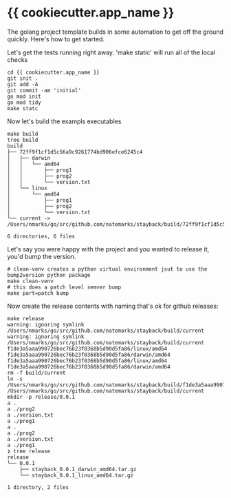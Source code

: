 # {{ cookiecutter.app_name }}
The golang project template builds in some automation to get off the ground quickly. Here's how to get started.


Let's get the tests running right away. 'make static' will run all of the local checks
```shell
cd {{ cookiecutter.app_name }}
git init .
git add -A
git commit -am 'initial'
go mod init
go mod tidy
make statc
```

Now let's build the exampls executables
```shell
make build
tree build
build
├── 72ff9f1cf1d5c56a9c9261774bd906efce6245c4
│   ├── darwin
│   │   └── amd64
│   │       ├── prog1
│   │       ├── prog2
│   │       └── version.txt
│   └── linux
│       └── amd64
│           ├── prog1
│           ├── prog2
│           └── version.txt
└── current -> /Users/nmarks/go/src/github.com/natemarks/stayback/build/72ff9f1cf1d5c56a9c9261774bd906efce6245c4

6 directories, 6 files
```


Let's say you were happy with the project and you wanted to release it, you'd bump the version. 
```shell
# clean-venv creates a python virtual environment jsut to use the bump2version python package
make clean-venv
# this does a patch level semver bump
make part=patch bump
```

Now create the release contents with naming that's ok for github releases:
```shell
make release
warning: ignoring symlink /Users/nmarks/go/src/github.com/natemarks/stayback/build/current
warning: ignoring symlink /Users/nmarks/go/src/github.com/natemarks/stayback/build/current
f1de3a5aaa990726bec76b23f0368b5d90d5fa86/linux/amd64
f1de3a5aaa990726bec76b23f0368b5d90d5fa86/darwin/amd64
f1de3a5aaa990726bec76b23f0368b5d90d5fa86/linux/amd64
f1de3a5aaa990726bec76b23f0368b5d90d5fa86/darwin/amd64
rm -f build/current
ln -s /Users/nmarks/go/src/github.com/natemarks/stayback/build/f1de3a5aaa990726bec76b23f0368b5d90d5fa86 /Users/nmarks/go/src/github.com/natemarks/stayback/build/current
mkdir -p release/0.0.1
a .
a ./prog2
a ./version.txt
a ./prog1
a .
a ./prog2
a ./version.txt
a ./prog1
❯ tree release
release
└── 0.0.1
    ├── stayback_0.0.1_darwin_amd64.tar.gz
    └── stayback_0.0.1_linux_amd64.tar.gz

1 directory, 2 files
```